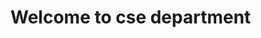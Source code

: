 <html>
  <head>
    <title>regform</title>
  </head>
  <body>
    <h1>Welcome to cse department 
</h1>
  </body>
</html> 

